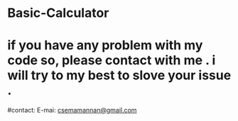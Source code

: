 # Basic-Calculator
# if you have any problem with my code so, please contact with me . i will try to my best to slove your issue .
#contact: E-mai: csemamannan@gmail.com
